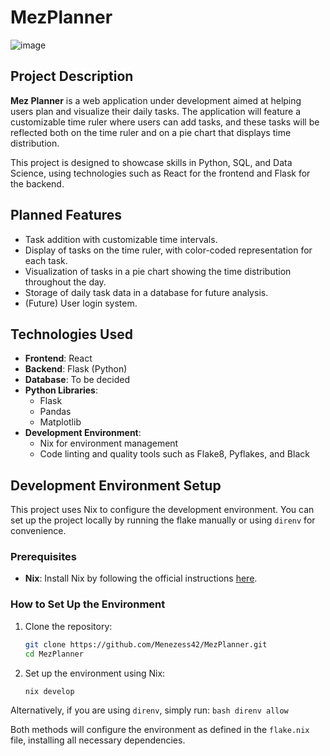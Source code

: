 # MezPlanner

![image](https://github.com/user-attachments/assets/4519c47c-4e70-4eda-9176-b9bc55f5e141)


## Project Description

**Mez Planner** is a web application under development aimed at helping users plan and visualize their daily tasks. The application will feature a customizable time ruler where users can add tasks, and these tasks will be reflected both on the time ruler and on a pie chart that displays time distribution.

This project is designed to showcase skills in Python, SQL, and Data Science, using technologies such as React for the frontend and Flask for the backend.

## Planned Features

- Task addition with customizable time intervals.
- Display of tasks on the time ruler, with color-coded representation for each task.
- Visualization of tasks in a pie chart showing the time distribution throughout the day.
- Storage of daily task data in a database for future analysis.
- (Future) User login system.

## Technologies Used

- **Frontend**: React
- **Backend**: Flask (Python)
- **Database**: To be decided
- **Python Libraries**:
  - Flask
  - Pandas
  - Matplotlib
- **Development Environment**: 
  - Nix for environment management
  - Code linting and quality tools such as Flake8, Pyflakes, and Black

## Development Environment Setup

This project uses Nix to configure the development environment. You can set up the project locally by running the flake manually or using `direnv` for convenience.

### Prerequisites

- **Nix**: Install Nix by following the official instructions [here](https://nixos.org/download.html).

### How to Set Up the Environment

1. Clone the repository:
    ```bash
    git clone https://github.com/Menezess42/MezPlanner.git
    cd MezPlanner
    ```

2. Set up the environment using Nix:
    ```bash
    nix develop
    ```

Alternatively, if you are using `direnv`, simply run:
    ```bash
    direnv allow
    ```

Both methods will configure the environment as defined in the `flake.nix` file, installing all necessary dependencies.
